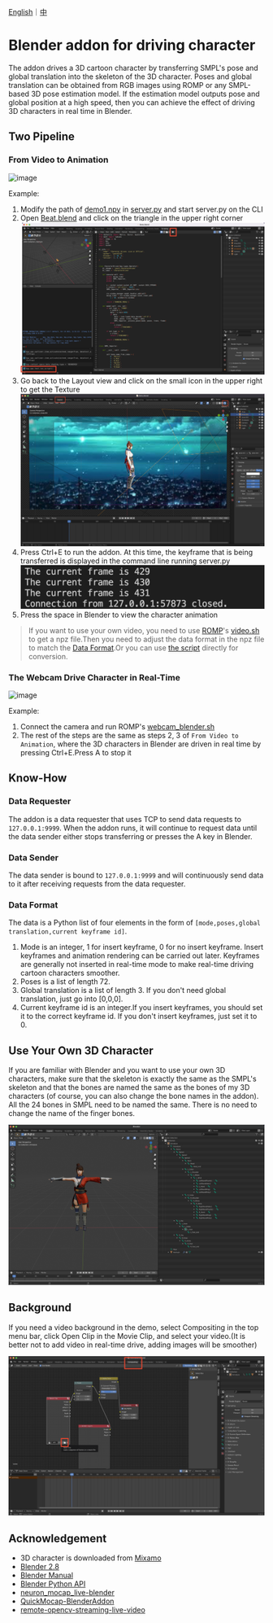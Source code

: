 [English](README.md)｜[中](README.zh_CN.md)

# Blender addon for driving character

The addon drives a 3D cartoon character by transferring SMPL's pose and global translation into the skeleton of the 3D character. Poses and global translation can be obtained from RGB images using ROMP or any SMPL-based 3D pose estimation model. If the estimation model outputs pose and global position at a high speed, then you can achieve the effect of driving 3D characters in real time in Blender.

## Two Pipeline

### From Video to Animation

![image](demo/demo1.gif)

Example:

1. Modify the path of [demo1.npy](demo/demo1.npy) in [server.py](src/server.py) and start server.py on the CLI
2. Open [Beat.blend](Blender/Beta.blend) and click on the triangle in the upper right corner
   ![图 2](images/c52b11b344f633d7d60dd2c3a4fd8af0057c2a873f5868227e5c3e3b6c27b37f.png)
3. Go back to the Layout view and click on the small icon in the upper right to get the Texture
   ![图 1](images/bc3d69615afb7829359475a04e4dd024732f8a70736b7433a7aaf93888dc2be7.png)  
4. Press Ctrl+E to run the addon. At this time, the keyframe that is being transferred is displayed in the command line running server.py
   ![图 4](images/1a7a853daa25f17230482437550e1d94f22252f0b02807ab105eeb6a2bd8ae30.png)
5. Press the space in Blender to view the character animation

> If you want to use your own video, you need to use [ROMP](https://github.com/Arthur151/ROMP)'s [video.sh](https://github.com/Arthur151/ROMP/blob/master/scripts/video.sh) to get a npz file.Then you need to adjust the data format in the npz file to match the [Data Format](#data-format).Or you can use [the script](src/npzToNpy.py) directly for conversion.

### The Webcam Drive Character in Real-Time

![image](demo/demo2.gif)

Example:

1. Connect the camera and run ROMP's [webcam_blender.sh](https://github.com/Arthur151/ROMP/blob/master/scripts/webcam_blender.sh)
2. The rest of the steps are the same as steps 2, 3 of `From Video to Animation`, where the 3D characters in Blender are driven in real time by pressing Ctrl+E.Press A to stop it


## Know-How

### Data Requester

The addon is a data requester that uses TCP to send data requests to `127.0.0.1:9999`. When the addon runs, it will continue to request data until the data sender either stops transferring or presses the A key in Blender.

### Data Sender

The data sender is bound to `127.0.0.1:9999` and will continuously send data to it after receiving requests from the data requester.

### Data Format

The data is a Python list of four elements in the form of `[mode,poses,global translation,current keyframe id]`.

1. Mode is an integer, 1 for insert keyframe, 0 for no insert keyframe. Insert keyframes and animation rendering can be carried out later. Keyframes are generally not inserted in real-time mode to make real-time driving cartoon characters smoother.
2. Poses is a list of length 72.
3. Global translation is a list of length 3. If you don't need global translation, just go into [0,0,0].
4. Current keyframe id is an integer.If you insert keyframes, you should set it to the correct keyframe id. If you don't insert keyframes, just set it to 0.

## Use Your Own 3D Character

If you are familiar with Blender and you want to use your own 3D characters, make sure that the skeleton is exactly the same as the SMPL's skeleton and that the bones are named the same as the bones of my 3D characters (of course, you can also change the bone names in the addon). All the 24 bones in SMPL need to be named the same. There is no need to change the name of the finger bones.

![图 3](/images/6b7e75964fd193b36ae58c94ddd99e6d234de6e085fb65d6f6691b476329b16c.png)
## Background

If you need a video background in the demo, select Compositing in the top menu bar, click Open Clip in the Movie Clip, and select your video.(It is better not to add video in real-time drive, adding images will be smoother)

![图 7](images/57480e4a863cb8f06bcb8581279a5669849d31a88ed17c6717422f707acdb0d3.png)  

## Acknowledgement

- 3D character is downloaded from [Mixamo](https://www.mixamo.com/#/)
- [Blender 2.8](https://www.bilibili.com/video/BV1T4411N7GE?spm_id_from=333.999.0.0)
- [Blender Manual](https://docs.blender.org/manual/en/latest/)
- [Blender Python API](https://docs.blender.org/api/current/index.html)
- [neuron_mocap_live-blender](https://github.com/pnmocap/neuron_mocap_live-blender)
- [QuickMocap-BlenderAddon](https://github.com/vltmedia/QuickMocap-BlenderAddon)
- [remote-opencv-streaming-live-video](https://github.com/rena2damas/remote-opencv-streaming-live-video)
